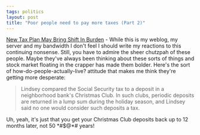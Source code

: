 ```yaml
---
tags: politics
layout: post
title: "Poor people need to pay more taxes (Part 2)"
---
```




<a href="http://www.washingtonpost.com/wp-dyn/articles/A59577-2002Dec15.html">New Tax Plan May Bring Shift In Burden</a> - While this is my weblog, my server and my bandwidth I don't feel I should write my reactions to this continuing nonsense. Still, you have to admire the sheer chutzpah of these people. Maybe they've always been thinking about these sorts of things and stock market floating in the crapper has made them bolder. Here's the sort of how-do-people-actually-live? attitude that makes me think they're getting more desperate:

<blockquote>Lindsey compared the Social Security tax to a deposit in a neighborhood bank's Christmas Club. In such clubs, periodic deposits are returned in a lump sum during the holiday season, and Lindsey said no one would consider such deposits a tax.</blockquote>

<p>Uh, yeah, it's just that you get your Christmas Club deposits back up to 12 months later, not 50 *#$@*# years!</p>


